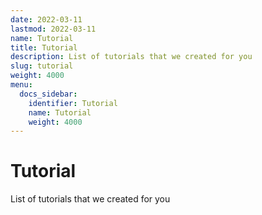```yaml
---
date: 2022-03-11
lastmod: 2022-03-11
name: Tutorial
title: Tutorial
description: List of tutorials that we created for you
slug: tutorial
weight: 4000
menu:
  docs_sidebar:
    identifier: Tutorial
    name: Tutorial
    weight: 4000
---
```

# Tutorial
List of tutorials that we created for you